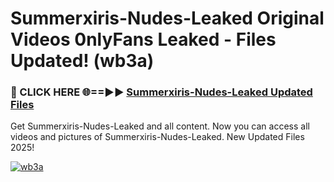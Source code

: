 # Summerxiris-Nudes-Leaked Original Videos 0nlyFans Leaked - Files Updated! (wb3a)

<h3>🔴 CLICK HERE 🌐==►► <a href="https://tinyurl.com/4mcuefdz" rel="nofollow">Summerxiris-Nudes-Leaked Updated Files</a></h3>

Get Summerxiris-Nudes-Leaked and all content. Now you can access all videos and pictures of Summerxiris-Nudes-Leaked. New Updated Files 2025!

[![wb3a](https://i.imgur.com/StAQSOY.gif)](https://tinyurl.com/4mcuefdz)
